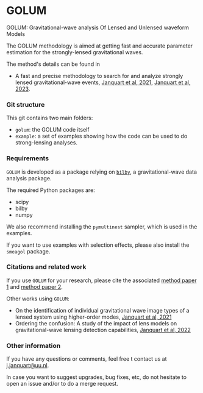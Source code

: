 # GOLUM

GOLUM: Gravitational-wave analysis Of Lensed and Unlensed waveform Models

The GOLUM methodology is aimed at getting fast and accurate parameter estimation for the strongly-lensed gravitational waves. 

The method's details can be found in
-  A fast and precise methodology to search for and analyze strongly lensed gravitational-wave events, [Janquart et al, 2021](https://academic.oup.com/mnras/article/506/4/5430/6321838?login=false), [Janquart et al, 2023](https://arxiv.org/pdf/2304.12148.pdf).

### Git structure
This git contains two main folders:
- `golum`: the GOLUM code itself
- `example`: a set of examples showing how the code can be used to do strong-lensing analyses.

### Requirements
`GOLUM` is developed as a package relying on [`bilby`](https://git.ligo.org/lscsoft/bilby), a gravitational-wave data analysis package.

The required Python packages are:
- scipy
- bilby 
- numpy 

We also recommend installing the `pymultinest` sampler, which is used in the examples.

If you want to use examples with selection effects, please also install the `smeagol` package.

### Citations and related work
If you use `GOLUM` for your research, please cite the associated [method paper 1](https://academic.oup.com/mnras/article/506/4/5430/6321838?login=false) and [method paper 2](https://arxiv.org/pdf/2304.12148.pdf).

Other works using `GOLUM`:
- On the identification of individual gravitational wave image types of a lensed system using higher-order modes, [Janquart et al, 2021](https://arxiv.org/abs/2110.06873)
- Ordering the confusion: A study of the impact of lens models on gravitational-wave lensing detection capabilities, [Janquart et al, 2022](https://arxiv.org/abs/2205.11499v1)

### Other information
If you have any questions or comments, feel free t contact us at j.janquart@uu.nl. 

In case you want to suggest upgrades, bug fixes, etc, do not hesitate to open an issue and/or to do a merge request.